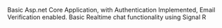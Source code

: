 Basic Asp.net Core Application, with Authentication Implemented, Email Verification enabled.
Basic Realtime chat functionality using Signal R